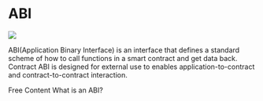 # ABI

![](https://studio.zapper.fi/assets/images/copy-abi-e61f8ac301367963f4dd96f7387ae865.png)

ABI(Application Binary Interface) is an interface that defines a standard scheme of how to call functions in a smart contract and get data back. Contract ABI is designed for external use to enables application-to-contract and contract-to-contract interaction.

<ResourceGroupTitle>Free Content</ResourceGroupTitle>
<BadgeLink colorScheme='yellow' badgeText='Read' href='https://www.quicknode.com/guides/solidity/what-is-an-abi/'>What is an ABI?</BadgeLink>
